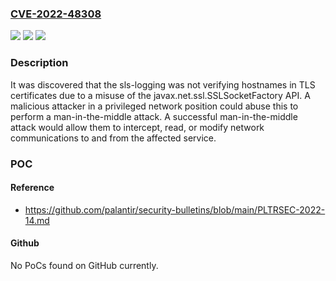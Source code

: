 ### [CVE-2022-48308](https://cve.mitre.org/cgi-bin/cvename.cgi?name=CVE-2022-48308)
![](https://img.shields.io/static/v1?label=Product&message=sls-logging&color=blue)
![](https://img.shields.io/static/v1?label=Version&message=%3C%209.51.0%20&color=brighgreen)
![](https://img.shields.io/static/v1?label=Vulnerability&message=CWE-297%20Improper%20Validation%20of%20Certificate%20with%20Host%20Mismatch&color=brighgreen)

### Description

It was discovered that the sls-logging was not verifying hostnames in TLS certificates due to a misuse of the javax.net.ssl.SSLSocketFactory API. A malicious attacker in a privileged network position could abuse this to perform a man-in-the-middle attack. A successful man-in-the-middle attack would allow them to intercept, read, or modify network communications to and from the affected service.

### POC

#### Reference
- https://github.com/palantir/security-bulletins/blob/main/PLTRSEC-2022-14.md

#### Github
No PoCs found on GitHub currently.

